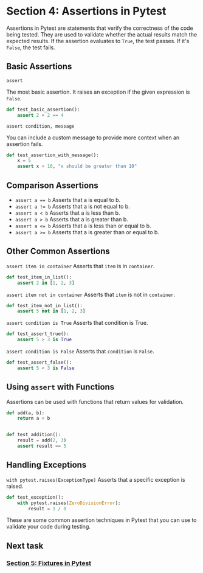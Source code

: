 # Section 4: Assertions in Pytest

Assertions in Pytest are statements that verify the correctness of the code being tested. They are used to validate
whether the actual results match the expected results. If the assertion evaluates to `True`, the test passes. If it's
`False`, the test fails.

## Basic Assertions

`assert`

The most basic assertion. It raises an exception if the given expression is `False`.

```python
def test_basic_assertion():
    assert 2 + 2 == 4
```

`assert condition, message`

You can include a custom message to provide more context when an assertion fails.

```python
def test_assertion_with_message():
    x = 5
    assert x > 10, "x should be greater than 10"
```

## Comparison Assertions

* `assert a == b` Asserts that a is equal to b.
* `assert a != b` Asserts that a is not equal to b.
* `assert a < b` Asserts that a is less than b.
* `assert a > b` Asserts that a is greater than b.
* `assert a <= b` Asserts that a is less than or equal to b.
* `assert a >= b` Asserts that a is greater than or equal to b.

## Other Common Assertions

`assert item in container`
Asserts that `item` is in `container`.

```python
def test_item_in_list():
    assert 2 in [1, 2, 3]
```

`assert item not in container`
Asserts that `item` is not in `container`.

```python
def test_item_not_in_list():
    assert 5 not in [1, 2, 3]
```

`assert condition is True`
Asserts that condition is True.

```python
def test_assert_true():
    assert 5 > 3 is True
```

`assert condition is False`
Asserts that `condition` is `False`.

```python
def test_assert_false():
    assert 5 < 3 is False
```

## Using `assert` with Functions

Assertions can be used with functions that return values for validation.

```python
def add(a, b):
    return a + b


def test_addition():
    result = add(2, 3)
    assert result == 5
```

## Handling Exceptions

`with pytest.raises(ExceptionType)`
Asserts that a specific exception is raised.

```python
def test_exception():
    with pytest.raises(ZeroDivisionError):
        result = 1 / 0
```

These are some common assertion techniques in Pytest that you can use to validate your code during testing.


## Next task
### [Section 5: Fixtures in Pytest][1]

[1]: 05_fixtures.md
